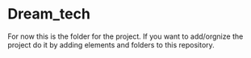 # Dream_tech
For now this is the folder for the project. 
If you want to add/orgnize the project do it by adding
elements and folders to this repository.
